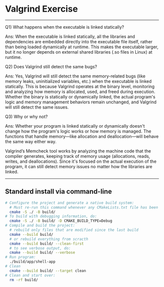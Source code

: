 # Valgrind Exercise

-------------------------------------------------------------------

Q1) What happens when the executable is linked statically? 

Ans: When the executable is linked statically, all the libraries and dependencies are embedded directly into the executable file itself, rather than being loaded dynamically at runtime. This makes the executable larger, but it no longer depends on external shared libraries (.so files in Linux) at runtime.

Q2) Does Valgrind still detect the same bugs?

Ans: Yes, Valgrind will still detect the same memory-related bugs (like memory leaks, uninitialized variables, etc.) when the executable is linked statically. This is because Valgrind operates at the binary level, monitoring and analyzing how memory is allocated, used, and freed during execution. Whether the binary is statically or dynamically linked, the actual program's logic and memory management behaviors remain unchanged, and Valgrind will still detect the same issues.


Q3) Why or why not?

Ans: Whether your program is linked statically or dynamically doesn't change how the program's logic works or how memory is managed. The functions that handle memory—like allocation and deallocation—will behave the same way either way.

Valgrind’s Memcheck tool works by analyzing the machine code that the compiler generates, keeping track of memory usage (allocations, reads, writes, and deallocations). Since it's focused on the actual execution of the program, it can still detect memory issues no matter how the libraries are linked.

----------------------------------------------------------------------


## Standard install via command-line
```bash
# Configure the project and generate a native build system:
  # Must re-run this command whenever any CMakeLists.txt file has been changed.
  cmake -S ./ -B build/
# To build with debugging information, do:
  cmake -S ./ -B build/ -D CMAKE_BUILD_TYPE=Debug
# Compile and build the project:
  # rebuild only files that are modified since the last build
  cmake --build build/
  # or rebuild everything from scracth
  cmake --build build/ --clean-first
  # to see verbose output, do:
  cmake --build build/ --verbose
# Run program:
  ./build/app/shell-app
# Clean
  cmake --build build/ --target clean
# Clean and start over:
  rm -rf build/
```

